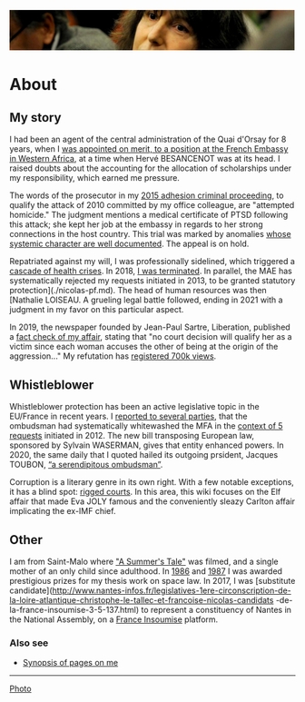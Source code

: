 ![marc-chaumeil](../_aux/marc-chaumeil.png)

# About

## My story

I had been an agent of the central administration of the Quai d'Orsay for 8 years,
when I [was appointed on merit, to a position at the French Embassy in Western Africa](./nicolas-faits.md#RAINERI-RAUGEL),
at a time when Hervé BESANCENOT was at its head.
I raised doubts about the accounting for the allocation of scholarships under my responsibility, which earned me pressure.

The words of the prosecutor in my [2015 adhesion criminal proceeding](./nicolas-aplogan.md),
to qualify the attack of 2010 committed by my office colleague,
are "attempted homicide." The judgment mentions a medical certificate of PTSD following this attack;
she kept her job at the embassy in regards to her strong connections in the host country.
This trial was marked by anomalies [whose systemic character are well documented](./bib-gen.md#jl2014).
The appeal is on hold.

Repatriated against my will, I was professionally sidelined,
which triggered a [cascade of health crises](./nicolas-faits.md#a999fcb2).
In 2018, [I was terminated](./deregistration.md). In parallel,
the MAE has systematically rejected my requests initiated in 2013,
to be granted statutory protection](./nicolas-pf.md). The head of human resources was then [Nathalie LOISEAU.
A grueling legal battle followed, ending in 2021 with a judgment in my favor on this particular aspect.

In 2019, the newspaper founded by Jean-Paul Sartre, Liberation, published a [fact check of my affair](./nicolas-medias.md#pezetnicolas),
stating that "no court decision will qualify her as a victim since each woman accuses the other of being at the origin of the aggression..."
My refutation has [registered 700k views](https://twitter.com/FranoiseNicolas/status/1115997608533737475?s=20&t=xx9LpTCg5ZYSiw98wwIkgA).

## Whistleblower

Whistleblower protection has been an active legislative topic in the EU/France in recent years.
I [reported to several parties](./activ.md#nicolas), that the ombudsman had systematically whitewashed the MFA in the [context of 5 requests](./nicolas-lda.md) initiated in 2012.
The new bill transposing European law,
sponsored by Sylvain WASERMAN,
gives that entity enhanced powers.
    In 2020, the same daily that I quoted hailed its outgoing prsident, Jacques TOUBON, [“a serendipitous ombudsman”](./bib-gen.md#inespere).

Corruption is a literary genre in its own right. With a few notable exceptions, it has a blind spot: [rigged courts](./nicolas-japp.md). In this area, this wiki focuses on the Elf affair that made Eva JOLY famous and the conveniently sleazy Carlton affair implicating the ex-IMF chief.
 
## Other
I am from Saint-Malo where ["A Summer's Tale"](https://www.imdb.com/title/tt0115940/) was filmed, and a single mother of an only child since adulthood. In [1986](../pieces/identifiant/829cbd9) and [1987](../pieces/identifiant/b5b09b6e) I was awarded prestigious prizes for my thesis work on space law. In 2017, 
I was [substitute candidate](http://www.nantes-infos.fr/legislatives-1ere-circonscription-de-la-loire-atlantique-christophe-le-tallec-et-francoise-nicolas-candidats -de-la-france-insoumise-3-5-137.html) to represent a constituency of Nantes in the National Assembly, on a [France Insoumise](https://twitter.com/FranceInsoumise) platform.

### <a id="voiraussi"></a>Also see
* [Synopsis of pages on me](./whoswho.md#nicolas)


---
[Photo](./cewiki-attrib.md#marc-chaumeil)
